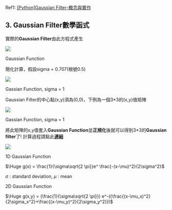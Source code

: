 



Ref1: [[Python]Gaussian Filter-概念與實作](https://medium.com/@bob800530/python-gaussian-filter-%E6%A6%82%E5%BF%B5%E8%88%87%E5%AF%A6%E4%BD%9C-676aac52ea17)

## 3. Gaussian Filter數學函式

實際的**Gaussian Filter**由此方程式產生

![](https://miro.medium.com/v2/resize:fit:331/1*2xnfNXq_unnHzOQHJgpP3A.png)

Gaussian Function

簡化計算，假設sigma = 0.707(根號0.5)

![](https://miro.medium.com/v2/resize:fit:305/1*RJpQtrtRrOy2C1bvnZeYZA.png)

Gassian Function, sigma = 1

Gaussian Filter的中心點(x,y)須為(0,0)，下例為一個3*3的(x,y)值矩陣

![](https://miro.medium.com/v2/resize:fit:324/1*xS_sqenLZFDuGAdST2mIpw.png)

Gassian Function, sigma = 1

將此矩陣的x,y值套入**Gaussian Function**並**正規化**後就可以得到3*3的**Gaussian filter**了!
計算過程請點此[**連結**](https://docs.google.com/spreadsheets/d/1HDosoi3RrPLLogbDzuii-rSVCQZs1XLkuVzP_8bR-J0/edit?usp=sharing)

![](https://miro.medium.com/v2/resize:fit:321/1*jT161zGZgYUg-hp-Nk88iQ.png)


1D Gaussian Function 

$\Huge g(x) = \frac{1}{\sigma\sqrt{2 \pi}}e^ \frac{-(x-\mu)^2}{2\sigma^2}$

$\sigma$ : standard  deviation, $\mu$ : mean

2D Gaussian Function 

$\Huge g(x,y) = (\frac{1}{\sigma\sqrt{2 \pi}}) e^-((\frac{(x-\mu_x)^2}{2\sigma_x^2}+\frac{(x-\mu_y)^2}{2\sigma_y^2}))$




